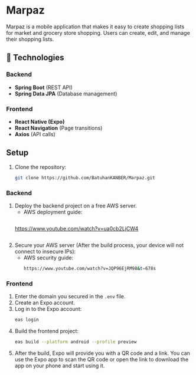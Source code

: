 # Marpaz

Marpaz is a mobile application that makes it easy to create shopping lists for market and grocery store shopping. Users can create, edit, and manage their shopping lists.

## 🚀 Technologies

### Backend
- **Spring Boot** (REST API)
- **Spring Data JPA** (Database management)

### Frontend
- **React Native (Expo)**
- **React Navigation** (Page transitions)
- **Axios** (API calls)

## Setup

1. Clone the repository:

    ```bash
    git clone https://github.com/BatuhanKANBER/Marpaz.git
    ```

### Backend
1. Deploy the backend project on a free AWS server.
   - AWS deployment guide:
     ```bash
    https://www.youtube.com/watch?v=ua0cb2LjCW4
     ```
2. Secure your AWS server (After the build process, your device will not connect to insecure IPs):
   - AWS security guide:
     ```bash
     https://www.youtube.com/watch?v=JQP96EjRM98&t=678s
     ```

### Frontend
1. Enter the domain you secured in the `.env` file.
2. Create an Expo account.
3. Log in to the Expo account:
    ```bash
    eas login
    ```
4. Build the frontend project:
    ```bash
    eas build --platform android --profile preview
    ```
5. After the build, Expo will provide you with a QR code and a link. You can use the Expo app to scan the QR code or open the link to download the app on your phone and start using it.
